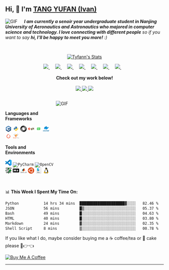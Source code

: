 ## Hi, 👋  I'm <a href="https://yufantang.top/" target="_blank">TANG YUFAN (Ivan)</a> 

<img align="left" alt="GIF" src="https://media.giphy.com/media/LnQjpWaON8nhr21vNW/giphy.gif" width="60" title="Say HI"> <em><b>I am currently a senoir year undergraduate student in Nanjing University of Aeronautics and Astronautics who majored in computer science and technology. I love connecting with different people</b> so if you want to say <b>hi, I'll be happy to meet you more!</b> :)</em>

<br>

<!--
**tyfann/tyfann** is a ✨ _special_ ✨ repository because its `README.md` (this file) appears on your GitHub profile.

Here are some ideas to get you started:

- 🔭 I’m currently working on ...
- 🌱 I’m currently learning ...
- 👯 I’m looking to collaborate on ...
- 🤔 I’m looking for help with ...
- 💬 Ask me about ...
- 📫 How to reach me: ...
- 😄 Pronouns: ...
- ⚡ Fun fact: ...
-->


<p align="center">
  <a href="https://github.com/tyfann" class="rich-diff-level-one">
    <img src="https://github-readme-stats.vercel.app/api?username=tyfann&title_color=333&text_color=777" alt="Tyfann's Stats" >
    <!-- &hide=issues
    <img src="https://github-readme-stats.vercel.app/api?username=tyfann&hide=issues&title_color=333&text_color=777" alt="Tyfann's Stats" >
    -->
  </a>
</p>

<p align="center">
  <a href= "https://tva1.sinaimg.cn/large/008i3skNgy1gytfvy9atbj30u012eaco.jpg" target="_blank" alt="WeChat" title="WeChat">
    <img src="https://img.icons8.com/ios-filled/50/000000/weixing.png" width="28px"/>
  </a>
  &emsp;
  <a href="https://blog.csdn.net/qq_45429238" target="_blank" alt="CSDN" title="CSDN">
    <img src="https://img.icons8.com/material/48/000000/csdn.png" width="30px"/>
  </a>
  &emsp;
  <a href="https://www.zhihu.com/people/tang-yu-fan-23-40" target="_blank" alt="Zhihu" title="Zhihu">
    <img src="https://img.icons8.com/material-two-tone/50/000000/zhihu.png" width="28px"/>
  </a>
  &emsp;
  <a href="https://space.bilibili.com/23055728" target="_blank" alt="Bilibili" title="Bilibili">
    <img src="https://user-images.githubusercontent.com/29084184/129467562-a754907c-c128-40d0-80ad-86e89bdda3d6.png" width="30px"/>
  </a> 
  &emsp;
  <a href= "https://www.instagram.com/tyfuny/" target="_blank" alt="Instagram" title="Instagram">
    <img src="https://img.icons8.com/ios-glyphs/256/000000/instagram-new.svg" width="28px"/>
  </a>
  &emsp;
  <a href="https://www.youtube.com/channel/UCrEoQDlMCxfvLOKlNDG08wQ" target="_blank" alt="YouTube" title="YouTube">
    <img src="https://img.icons8.com/ios-filled/50/000000/youtube-play.png" width="30px"/>
  </a>
  &emsp;
  <a href="https://www.linkedin.com/in/yufan-ivan-tang-6690561ba/" target="_blank" alt="LinkedIn" title="LinkedIn">
    <img src="https://img.icons8.com/ios-filled/256/000000/linkedin.svg" width="26px"/>
  </a>
  &emsp;
  <br><br>
  <strong>Check out my work below!</strong>
  <br><br>
  <a href="https://github.com/tyfann">
    <img src="https://badges.pufler.dev/visits/tyfann/tyfann?style=flat-square&color=black&logo=github">
  </a>
  <a href="https://github.com/tyfann">
    <img src="https://badges.pufler.dev/years/tyfann?style=flat-square&color=black&logo=github">
  </a>
  <a href="https://github.com/tyfann?tab=repositories">
    <img src="https://badges.pufler.dev/repos/tyfann?style=flat-square&color=black&logo=github">
  </a>
<!--   <a href="https://gist.github.com/tyfann">
    <img src="https://badges.pufler.dev/gists/tyfann?style=flat-square&color=black&logo=github">
  </a> -->
<!--   <a href="https://github.com/tyfann">
    <img src="https://badges.pufler.dev/commits/monthly/tyfann?style=flat-square&color=black&logo=github">
  </a> -->
</p>

<h2></h2>

<img align="right" alt="GIF" src="https://github.com/abhisheknaiidu/abhisheknaiidu/blob/master/code.gif?raw=true" width="343" height="220" title="Do what you like, and do it best!"> &nbsp;&nbsp;&nbsp;&nbsp;

 
**Languages and Frameworks**

<code><img height="20" src="https://raw.githubusercontent.com/github/explore/80688e429a7d4ef2fca1e82350fe8e3517d3494d/topics/cpp/cpp.png" alt="C++" title="C++"></code>
<code><img height="20" src="https://raw.githubusercontent.com/github/explore/80688e429a7d4ef2fca1e82350fe8e3517d3494d/topics/python/python.png" alt="Python" title="Python"></code>
<code><img height="20" src="https://raw.githubusercontent.com/github/explore/80688e429a7d4ef2fca1e82350fe8e3517d3494d/topics/json/json.png" alt="JSON" title="JSON"></code>
<code><img height="20" src="https://raw.githubusercontent.com/github/explore/80688e429a7d4ef2fca1e82350fe8e3517d3494d/topics/git/git.png" alt="Git" title="Git"></code>
<code><img height="20" src="https://raw.githubusercontent.com/github/explore/80688e429a7d4ef2fca1e82350fe8e3517d3494d/topics/qt/qt.png" alt="Qt" title="Qt"></code>
<code><img height="20" src="https://raw.githubusercontent.com/github/explore/80688e429a7d4ef2fca1e82350fe8e3517d3494d/topics/docker/docker.png" alt="Docker" title="Docker"></code>
<code><img height="20" src="OctoTyfann/pytorch-logo.png" alt="PyTorch" title="PyTorch"></code>
<code><img height="20" src="https://raw.githubusercontent.com/github/explore/80688e429a7d4ef2fca1e82350fe8e3517d3494d/topics/tensorflow/tensorflow.png" alt="TensorFlow" title="TensorFlow"></code>


**Tools and Environments**

<code><img height="20" src="https://raw.githubusercontent.com/github/explore/80688e429a7d4ef2fca1e82350fe8e3517d3494d/topics/visual-studio-code/visual-studio-code.png" alt="VSCode" title="VSCode"></code>
<code><img height="20" src="https://images.nowcoder.com/images/20180629/0_1530258305740_67F7BB46DE9FC78164CA628F2CE05C37" alt="PyCharm" title="PyCharm"></code>
<code><img height="20" src="https://camo.githubusercontent.com/ce9fb3389462f2c9444f863e410f0d17d04b216beba8749a015011887eadfbaf/68747470733a2f2f7777772e766563746f726c6f676f2e7a6f6e652f6c6f676f732f6f70656e63762f6f70656e63762d69636f6e2e737667" alt="OpenCV" title="OpenCV"></code>
<code><img height="20" src="https://raw.githubusercontent.com/github/explore/80688e429a7d4ef2fca1e82350fe8e3517d3494d/topics/vim/vim.png" alt="Vim" title="Vim"></code>
<code><img height="20" src="https://raw.githubusercontent.com/github/explore/80688e429a7d4ef2fca1e82350fe8e3517d3494d/topics/markdown/markdown.png" alt="Markdown" title="MarkDown"></code>
<code><img height="20" src="https://raw.githubusercontent.com/github/explore/80688e429a7d4ef2fca1e82350fe8e3517d3494d/topics/matlab/matlab.png" alt="Matlab" title="Matlab"></code>
<code><img height="20" src="https://raw.githubusercontent.com/github/explore/80688e429a7d4ef2fca1e82350fe8e3517d3494d/topics/ubuntu/ubuntu.png" alt="Ubuntu" title="Ubuntu"></code>
<code><img height="20" src="https://raw.githubusercontent.com/github/explore/80688e429a7d4ef2fca1e82350fe8e3517d3494d/topics/macos/macos.png" alt="MacOS" title="MacOS"></code>
<code><img height="20" src="https://raw.githubusercontent.com/github/explore/80688e429a7d4ef2fca1e82350fe8e3517d3494d/topics/linux/linux.png" alt="Linux" title="Linux"></code>

<br>

📊 **This Week I Spent My Time On:**
<!--START_SECTION:waka-->

```text
Python           14 hrs 34 mins  ████████████████████▓░░░░   82.46 %
JSON             56 mins         █▒░░░░░░░░░░░░░░░░░░░░░░░   05.37 %
Bash             49 mins         █░░░░░░░░░░░░░░░░░░░░░░░░   04.63 %
HTML             40 mins         █░░░░░░░░░░░░░░░░░░░░░░░░   03.80 %
Markdown         24 mins         ▓░░░░░░░░░░░░░░░░░░░░░░░░   02.35 %
Shell Script     8 mins          ▒░░░░░░░░░░░░░░░░░░░░░░░░   00.78 %
```

<!--END_SECTION:waka-->

If you like what I do, maybe consider buying me a ☕ coffee/tea or 🍰 cake please 🥺👉👈  

<a href="https://tyfann.github.io/sponsor.html" target="_blank"><img src="https://cdn.buymeacoffee.com/buttons/v2/default-red.png" alt="Buy Me A Coffee" width="150" ></a>

---
<!-- 
🚧 **My Todoist Stats: ⬇️** -->
<!--
&nbsp;&nbsp;&nbsp;&nbsp;&nbsp; [![PaperWeeklyAI](https://github-readme-stats.vercel.app/api/pin/?username=tyfann&repo=PaperWeeklyAI)](https://github.com/tyfann/PaperWeeklyAI) &nbsp;&nbsp;&nbsp;&nbsp;&nbsp;[![Surface-Defect-Detection](https://github-readme-stats.vercel.app/api/pin/?username=tyfann&repo=Surface-Defect-Detection)](https://github.com/tyfann/Surface-Defect-Detection)
-->


